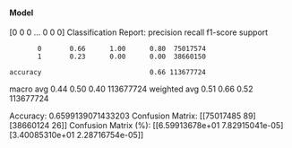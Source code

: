 #### Model
[0 0 0 ... 0 0 0]
Classification Report:
              precision    recall  f1-score   support

           0       0.66      1.00      0.80  75017574
           1       0.23      0.00      0.00  38660150

    accuracy                           0.66 113677724
   macro avg       0.44      0.50      0.40 113677724
weighted avg       0.51      0.66      0.52 113677724

Accuracy: 0.6599139071433203
Confusion Matrix:
[[75017485       89]
 [38660124       26]]
Confusion Matrix (%):
[[6.59913678e+01 7.82915041e-05]
 [3.40085310e+01 2.28716754e-05]]
